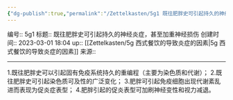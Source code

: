 ```yaml
---
{"dg-publish":true,"permalink":"/Zettelkasten/5g1 既往肥胖史可引起持久的神经炎症，甚至加重神经损伤/","dgPassFrontmatter":true}
---
```


编号:: 5g1
标题:: 既往肥胖史可引起持久的神经炎症，甚至加重神经损伤
创建时间:: 2023-03-01 18:04
up:: [[Zettelkasten/5g 西式餐饮的导致炎症的因素\|5g 西式餐饮的导致炎症的因素]]
来源:: 

---

1.既往肥胖史可以引起固有免疫系统持久的重编程（主要为染色质和代谢）；
2.既往肥胖史可引起染色质可及性的广泛变化；
3.肥胖可引起免疫细胞出现代谢紊乱进而表现为促炎症表型；
4.肥胖引起的促炎表型可加刷神经变性和视力减退。